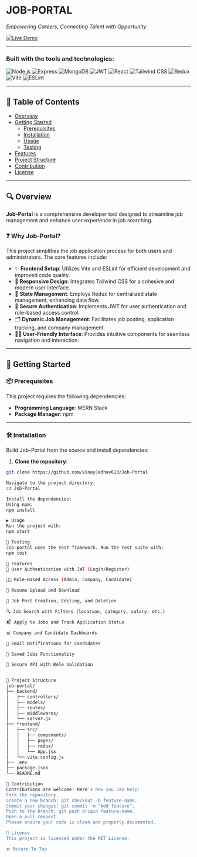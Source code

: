 # JOB-PORTAL

*Empowering Careers, Connecting Talent with Opportunity*

[![Live Demo](https://img.shields.io/badge/Live-Demo-blue?style=for-the-badge&logo=vercel)](https://job-portal-rosy-chi.vercel.app)

---

### **Built with the tools and technologies:**

![Node.js](https://img.shields.io/badge/Node.js-black?logo=node.js&style=flat)
![Express](https://img.shields.io/badge/Express.js-grey?logo=express&style=flat)
![MongoDB](https://img.shields.io/badge/MongoDB-4DB33D?logo=mongodb&style=flat)
![JWT](https://img.shields.io/badge/JWT-black?logo=jsonwebtokens&style=flat)
![React](https://img.shields.io/badge/React-61DAFB?logo=react&style=flat)
![Tailwind CSS](https://img.shields.io/badge/Tailwind_CSS-38B2AC?logo=tailwind-css&style=flat)
![Redux](https://img.shields.io/badge/Redux-764ABC?logo=redux&style=flat)
![Vite](https://img.shields.io/badge/Vite-646CFF?logo=vite&style=flat)
![ESLint](https://img.shields.io/badge/ESLint-4B32C3?logo=eslint&style=flat)

---

## 📑 Table of Contents

- [Overview](#-overview)
- [Getting Started](#-getting-started)
  - [Prerequisites](#-prerequisites)
  - [Installation](#-installation)
  - [Usage](#-usage)
  - [Testing](#-testing)
- [Features](#-features)
- [Project Structure](#-project-structure)
- [Contribution](#-contribution)
- [License](#-license)

---

## 🔍 Overview

**Job-Portal** is a comprehensive developer tool designed to streamline job management and enhance user experience in job searching.

### ❓ Why Job-Portal?

This project simplifies the job application process for both users and administrators. The core features include:

- ✨ **Frontend Setup**: Utilizes Vite and ESLint for efficient development and improved code quality.
- 💠 **Responsive Design**: Integrates Tailwind CSS for a cohesive and modern user interface.
- 🔄 **State Management**: Employs Redux for centralized state management, enhancing data flow.
- 🔐 **Secure Authentication**: Implements JWT for user authentication and role-based access control.
- 🗂️ **Dynamic Job Management**: Facilitates job posting, application tracking, and company management.
- 🧑‍💻 **User-Friendly Interface**: Provides intuitive components for seamless navigation and interaction.

---

## 🚀 Getting Started

### 📦 Prerequisites

This project requires the following dependencies:

- **Programming Language**: MERN Stack
- **Package Manager**: npm

---

### 🛠️ Installation

Build Job-Portal from the source and install dependencies:

1. **Clone the repository**:

```bash
git clone https://github.com/VinayJadhav613/Job-Portal

Navigate to the project directory:
cd Job-Portal

Install the dependencies:
Using npm:
npm install

▶️ Usage
Run the project with:
npm start

🧪 Testing
Job-portal uses the test framework. Run the test suite with:
npm test

🎯 Features
👤 User Authentication with JWT (Login/Register)

🧑‍💼 Role-Based Access (Admin, Company, Candidate)

📄 Resume Upload and Download

📝 Job Post Creation, Editing, and Deletion

🔍 Job Search with Filters (location, category, salary, etc.)

📬 Apply to Jobs and Track Application Status

📊 Company and Candidate Dashboards

📧 Email Notifications for Candidates

💾 Saved Jobs Functionality

🔐 Secure API with Role Validation


📁 Project Structure
job-portal/
├── backend/
│   ├── controllers/
│   ├── models/
│   ├── routes/
│   ├── middlewares/
│   └── server.js
├── frontend/
│   ├── src/
│   │   ├── components/
│   │   ├── pages/
│   │   ├── redux/
│   │   └── App.jsx
│   └── vite.config.js
├── .env
├── package.json
└── README.md

🤝 Contribution
Contributions are welcome! Here's how you can help:
Fork the repository.
Create a new branch: git checkout -b feature-name.
Commit your changes: git commit -m "Add feature".
Push to the branch: git push origin feature-name.
Open a pull request.
Please ensure your code is clean and properly documented.

📜 License
This project is licensed under the MIT License.

🔙 Return To Top

